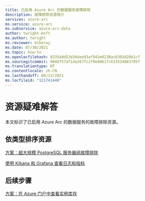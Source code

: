 ```yaml
---
title: 已启用 Azure Arc 的数据服务故障排除
description: 故障排除资源简介
services: azure-arc
ms.service: azure-arc
ms.subservice: azure-arc-data
author: twright-msft
ms.author: twright
ms.reviewer: mikeray
ms.date: 07/30/2021
ms.topic: how-to
ms.openlocfilehash: 83354dd53d36dee93af943e0238ac6393d20b1cf
ms.sourcegitcommit: 0046757af1da267fc2f0e88617c633524883795f
ms.translationtype: HT
ms.contentlocale: zh-CN
ms.lasthandoff: 08/13/2021
ms.locfileid: "121741448"
---
```

# <a name="troubleshooting-resources"></a>资源疑难解答

本文标识了已启用 Azure Arc 的数据服务的故障排除资源。


## <a name="resources-by-type"></a>依类型排序资源

[方案：超大规模 PostgreSQL 服务器组故障排除](troubleshoot-postgresql-hyperscale-server-group.md)

[使用 Kibana 和 Grafana 查看日志和指标](monitor-grafana-kibana.md)

## <a name="next-steps"></a>后续步骤

[方案：在 Azure 门户中查看实例库存](view-arc-data-services-inventory-in-azure-portal.md)